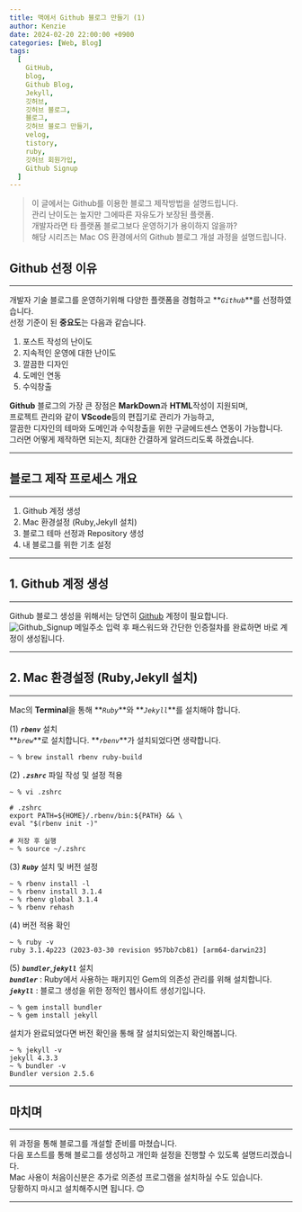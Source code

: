 ```yaml
---
title: 맥에서 Github 블로그 만들기 (1)
author: Kenzie
date: 2024-02-20 22:00:00 +0900
categories: [Web, Blog]
tags:
  [
    GitHub,
    blog,
    Github Blog,
    Jekyll,
    깃허브,
    깃허브 블로그,
    블로그,
    깃허브 블로그 만들기,
    velog,
    tistory,
    ruby,
    깃허브 회원가입,
    Github Signup
  ]
---
```


> 이 글에서는 Github를 이용한 블로그 제작방법을 설명드립니다.  
> 관리 난이도는 높지만 그에따른 자유도가 보장된 플랫폼.  
> 개발자라면 타 플랫폼 블로그보다 운영하기가 용이하지 않을까?  
> 해당 시리즈는 Mac OS 환경에서의 Github 블로그 개설 과정을 설명드립니다.

## Github 선정 이유

---

개발자 기술 블로그를 운영하기위해 다양한 플랫폼을 경험하고 **_`Github`_**를 선정하였습니다.  
선정 기준이 된 **중요도**는 다음과 같습니다.

1. 포스트 작성의 난이도
2. 지속적인 운영에 대한 난이도
3. 깔끔한 디자인
4. 도메인 연동
5. 수익창출

**Github** 블로그의 가장 큰 장점은 **MarkDown**과 **HTML**작성이 지원되며,  
프로젝트 관리와 같이 **VScode**등의 편집기로 관리가 가능하고,  
깔끔한 디자인의 테마와 도메인과 수익창출을 위한 구글에드센스 연동이 가능합니다.  
그러면 어떻게 제작하면 되는지, 최대한 간결하게 알려드리도록 하겠습니다.

---

## 블로그 제작 프로세스 개요

---

1. Github 계정 생성
2. Mac 환경설정 (Ruby,Jekyll 설치)
3. 블로그 테마 선정과 Repository 생성
4. 내 블로그를 위한 기초 설정

---

## 1. Github 계정 생성

---

Github 블로그 생성을 위해서는 당연히 [Github](https://github.com) 계정이 필요합니다.
![Github_Signup](https://github.com/kenziedev/kenziedev.github.io/assets/160579648/59334699-96f9-4740-ba06-de4bd13ce67d)
메일주소 입력 후 패스워드와 간단한 인증절차를 완료하면 바로 계정이 생성됩니다.

---

## 2. Mac 환경설정 (Ruby,Jekyll 설치)

---

Mac의 **Terminal**을 통해 **_`Ruby`_**와 **_`Jekyll`_**를 설치해야 합니다.

(1) **_`rbenv`_** 설치  
**_`brew`_**로 설치합니다. **_`rbenv`_**가 설치되었다면 생략합니다.

```
~ % brew install rbenv ruby-build
```

(2) **_`.zshrc`_** 파일 작성 및 설정 적용

```
~ % vi .zshrc

# .zshrc
export PATH=${HOME}/.rbenv/bin:${PATH} && \
eval "$(rbenv init -)"

# 저장 후 실행
~ % source ~/.zshrc
```

(3) **_`Ruby`_** 설치 및 버전 설정

```
~ % rbenv install -l
~ % rbenv install 3.1.4
~ % rbenv global 3.1.4
~ % rbenv rehash
```

(4) 버전 적용 확인

```
~ % ruby -v
ruby 3.1.4p223 (2023-03-30 revision 957bb7cb81) [arm64-darwin23]
```

(5) **_`bundler`_**,**_`jekyll`_** 설치  
**_`bundler`_** : Ruby에서 사용하는 패키지인 Gem의 의존성 관리를 위해 설치합니다.  
**_`jekyll`_** : 블로그 생성을 위한 정적인 웹사이트 생성기입니다.

```
~ % gem install bundler
~ % gem install jekyll
```

설치가 완료되었다면 버전 확인을 통해 잘 설치되었는지 확인해봅니다.

```
~ % jekyll -v
jekyll 4.3.3
~ % bundler -v
Bundler version 2.5.6
```

---

## 마치며

---

위 과정을 통해 블로그를 개설할 준비를 마쳤습니다.  
다음 포스트를 통해 블로그를 생성하고 개인화 설정을 진행할 수 있도록 설명드리겠습니다.  
Mac 사용이 처음이신분은 추가로 의존성 프로그램을 설치하실 수도 있습니다.  
당황하지 마시고 설치해주시면 됩니다. 😊

---
